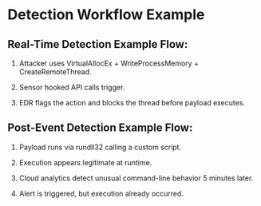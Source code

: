 # Detection Workflow Example

## Real-Time Detection Example Flow:

1) Attacker uses VirtualAllocEx + WriteProcessMemory + CreateRemoteThread.

2) Sensor hooked API calls trigger.

3) EDR flags the action and blocks the thread before payload executes.

## Post-Event Detection Example Flow:

1) Payload runs via rundll32 calling a custom script.

2) Execution appears legitimate at runtime.

3) Cloud analytics detect unusual command-line behavior 5 minutes later.

4) Alert is triggered, but execution already occurred.
